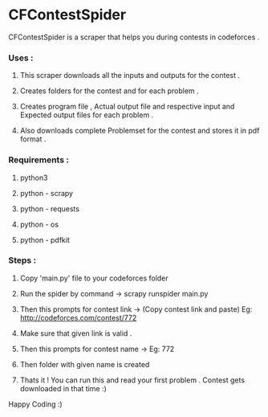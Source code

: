 # CFContestSpider

CFContestSpider is a scraper that helps you during contests in codeforces .

### Uses :

1) This scraper downloads all the inputs and outputs for the contest .

2) Creates folders for the contest and for each problem .

3) Creates program file , Actual output file and respective input and Expected output files for each problem .

4) Also downloads complete Problemset for the contest and stores it in pdf format .


### Requirements :

1) python3

2) python - scrapy

3) python - requests

4) python - os

5) python - pdfkit


### Steps :

1) Copy 'main.py' file to your codeforces folder

2) Run the spider by command ->  scrapy runspider main.py

3) Then this prompts for contest link ->  (Copy contest link and paste) Eg: http://codeforces.com/contest/772
           
4) Make sure that given link is valid .

5) Then this prompts for contest name -> Eg: 772

6) Then folder with given name is created

7) Thats it ! You can run this and read your first problem . Contest gets downloaded in that time :)

Happy Coding :)
